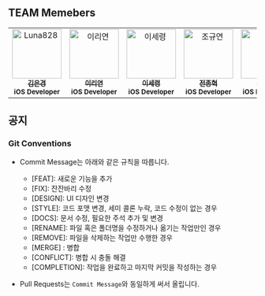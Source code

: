 ## TEAM Memebers
<table>
  <tbody>
    <tr>
     <td align="center" valign="top" width="14.28%">
       <a href="https://github.com/Luna828">
       <img src="https://avatars.githubusercontent.com/u/93186591?v=4" width="100px;" alt="Luna828"/>
       <br />
         <sub>
           <b>김은경</b>
         </sub>
       </a>
       <br />
       <sub>
           <b>iOS Developer</b>
       </sub>
       <br />
     </td>
     <td align="center" valign="top" width="14.28%">
       <a href="https://github.com/riyeonlee">
       <img src="https://avatars.githubusercontent.com/u/139096422?v=4" width="100px;" alt="이리연"/>
       <br />
         <sub>
           <b>이리연</b>
         </sub>
       </a>
       <br />
       <sub>
           <b>iOS Developer</b>
       </sub>
       <br />
    </td>
      <td align="center" valign="top" width="14.28%">
       <a href="https://github.com/se-ryeong">
       <img src="https://avatars.githubusercontent.com/u/139101661?v=4" width="100px;" alt="이세령"/>
       <br />
         <sub>
           <b>이세령</b>
         </sub>
       </a>
       <br />
       <sub>
           <b>iOS Developer</b>
       </sub>
       <br />
    </td>
      <td align="center" valign="top" width="14.28%">
       <a href="https://github.com/suojae3">
       <img src="https://avatars.githubusercontent.com/u/126137760?v=4" width="100px;" alt="조규연"/>
       <br />
         <sub>
           <b>전종혁</b>
         </sub>
       </a>
       <br />
       <sub>
           <b>iOS Developer</b>
       </sub>
       <br />
    </td>
    <td align="center" valign="top" width="14.28%">
       <a href="https://github.com/HAHOHAHOL">
       <img src="https://avatars.githubusercontent.com/u/139090041?v=4" width="100px;" alt="조규연"/>
       <br />
         <sub>
           <b>하호형</b>
         </sub>
       </a>
       <br />
     <sub>
         <b>iOS Developer</b>
     </sub>
     <br />
    </td>
  </tbody>
</table>

## 공지
### Git Conventions
- Commit Message는 아래와 같은 규칙을 따릅니다.
    * [FEAT]: 새로운 기능을 추가
    * [FIX]: 잔잔바리 수정
    * [DESIGN]: UI 디자인 변경
    * [STYLE]: 코드 포맷 변경, 세미 콜론 누락, 코드 수정이 없는 경우
    * [DOCS]: 문서 수정, 필요한 주석 추가 및 변경
    * [RENAME]: 파일 혹은 폴더명을 수정하거나 옮기는 작업만인 경우
    * [REMOVE]: 파일을 삭제하는 작업만 수행한 경우
    * [MERGE] : 병합
    * [CONFLICT]: 병합 시 충돌 해결
    * [COMPLETION]: 작업을 완료하고 마지막 커밋을 작성하는 경우 
    
- Pull Requests는 `Commit Message`와 동일하게 써서 올립니다.
